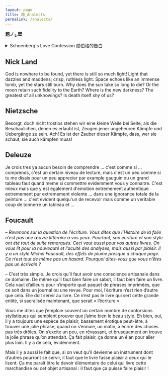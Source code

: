 ```yaml
---
layout: page
title: 題_Analects
permalink: /analects/
---
```

**题ノ<sub>レ</sub>壁**

<details>
  <summary>Schoenberg's Love Confession 勋伯格的告白</summary>
  <p>Denn der Überschwang ist das Fieber, das das Unreine aus der Seele scheidet. Und so rein zu werden wie Sie, ist meine Angelegenheit, da es mir versagt ist, so gross zu sein.</p>
</details>

## Nick Land

God is nowhere to be found, yet there is still so much light! Light that dazzles and maddens; crisp, ruthless light. Space echoes like an immense tomb, yet the stars still burn. Why does the sun take so long to die? Or the moon retain such fidelity to the Earth? Where is the new darkness? The greatest of all unknowings? Is death itself *shy* of us?

## Nietzsche

Besorgt, doch nicht trostlos stehen wir eine kleine Weile bei Seite, als die Beschaulichen, denen es erlaubt ist, Zeugen jener ungeheuren Kämpfe und Uebergänge zu sein. Ach! Es ist der Zauber dieser Kämpfe, dass, wer sie schaut, sie auch kämpfen muss!

## Deleuze

Je crois tres ya aucun besoin de comprendre ... c'est comme si ... comprends, c'est un certain niveau de lecture, mais c'est un peu comme si tu me disais pour un peu apprecier par example gauguin ou un grand tableau faut quand meme si commettre evidemment vous y connaitre. C'est mieux mais que y est egalement d'emotion extremement authentique extremement pur extremement violente ... dans une ignorance totale de la peinture ... c'est evident quelqu'un de recevoir mais comme un veritable coup de tonnerre un tableau et ...

## Foucault

– *Revenons sur la question de l’écriture. Vous dites que l’Histoire de la folie n’est pas une œuvre littéraire à vos yeux. Pourtant, son écriture et son style ont été tout de suite remarqués. Ceci vaut aussi pour vos autres livres. On vous lit pour la nouveauté et l’acuité des analyses, mais aussi par plaisir. Il y a un style Michel Foucault, des effets de plume presque à chaque page. Ce n’est tout de même pas un hasard. Pourquoi dites-vous que vous n’êtes pas un écrivain ?*

– C’est très simple. Je crois qu’il faut avoir une conscience artisanale dans ce domaine. De même qu’il faut bien faire un sabot, il faut bien faire un livre. Cela vaut d’ailleurs pour n’importe quel paquet de phrases imprimées, que ce soit dans un journal ou une revue. Pour moi, l’écriture n’est rien d’autre que cela. Elle doit servir au livre. Ce n’est pas le livre qui sert cette grande entité, si sacralisée maintenant, que serait « l’écriture ».

Vous me dites que j’emploie souvent un certain nombre de contorsions stylistiques qui semblent prouver que j’aime bien le beau style. Eh bien, oui, il y a toujours une espèce de plaisir, bassement érotique peut-être, à trouver une jolie phrase, quand on s’ennuie, un matin, à écrire des choses pas très drôles. On s’excite un peu, en rêvassant, et brusquement on trouve la jolie phrase qu’on attendait. Ça fait plaisir, ça donne un élan pour aller plus loin. Il y a de cela, évidemment.
        
Mais il y a aussi le fait que, si on veut qu’il devienne un instrument dont d’autres pourront se servir, il faut que le livre fasse plaisir à ceux qui le lisent. Ça me paraît être le devoir élémentaire de celui qui livre cette marchandise ou cet objet artisanal : il faut que ça puisse faire plaisir !
